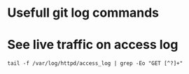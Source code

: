 # Usefull git log commands


# See live traffic on access log

`tail -f /var/log/httpd/access_log | grep -Eo "GET [^?]+"`